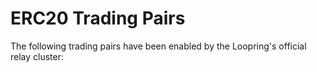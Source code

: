 # ERC20 Trading Pairs

The following trading pairs have been enabled by the Loopring's official relay cluster:
